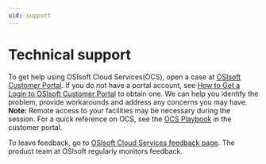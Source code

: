 ```yaml
---
uid: support
---
```


# Technical support

To get help using OSIsoft Cloud Services(OCS), open a case at [OSIsoft Customer Portal](https://my.osisoft.com/).
If you do not have a portal account, see [How to Get a Login to OSIsoft Customer Portal](https://explore.osisoft.com/myosisoft-customer-portal/how-to-get-a-login) to obtain one. 
We can help you identify the problem, provide workarounds and address any concerns you may have.
**Note:** Remote access to your facilities may be necessary during the session. 
For a quick reference on OCS, see the [OCS Playbook](https://customers.osisoft.com/s/knowledgearticle?knowledgeArticleUrl=Playbook-OSIsoft-Cloud-Services) in the customer portal. 

To leave feedback, go to [OSIsoft Cloud Services feedback page](https://feedback.osisoft.com/forums/597811-osisoft-cloud-services). 
The product team at OSIsoft regularly monitors feedback. 

